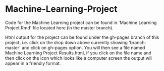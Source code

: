 # Machine-Learning-Project
Code for the Machine Learning project can be found in 'Machine Learning Project.Rmd' file located here (in the master branch).

Html output for the project can be found under the gh-pages branch of this project, i.e. click on the drop down above currently showing 'branch: master' and click on gh-pages option.  You will then see a file named Machine Learning Project Results.html, if you click on the file name and then click on the icon which looks like a computer screen the output will appear in a friendly format.
